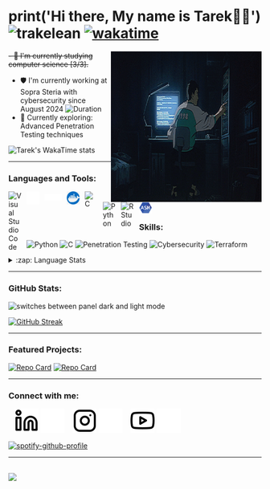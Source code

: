 # print('Hi there, My name is Tarek👋🏼') <img src="https://komarev.com/ghpvc/?username=trakelean&label=Profile%20views&color=0e75b6&style=flat" alt="trakelean" /> [![wakatime](https://wakatime.com/badge/user/25484680-9f95-4670-92ea-9abd3854b948.svg)](https://wakatime.com/@25484680-9f95-4670-92ea-9abd3854b948)

<picture>
  <source media="(prefers-color-scheme: light)" srcset="./img/totorocart.gif">
  <img align="right" alt="GIF" src="./img/dark.gif" width="300" height="300" />
</picture>

~~- 🌱 I'm currently studying computer science [3/3].~~  
- 🛡️ I'm currently working at Sopra Steria with cybersecurity since August 2024 ![Duration](https://img.shields.io/badge/duration-1_year_2_months_10_days-blue)
- 🔭 Currently exploring: Advanced Penetration Testing techniques

<picture>
  <source 
    media="(prefers-color-scheme: dark)"
    srcset="https://github-readme-stats.vercel.app/api/wakatime?username=TrakeLean&v=2&show_icons=true&hide_border=true&theme=dark&layout=compact&langs_count=5"
  />
  <source
    media="(prefers-color-scheme: light)"
    srcset="https://github-readme-stats.vercel.app/api/wakatime?username=TrakeLean&v=2&show_icons=true&hide_border=true&theme=default&layout=compact&langs_count=5"
  />
  <img alt="Tarek's WakaTime stats" src="https://github-readme-stats.vercel.app/api/wakatime?username=TrakeLean&v=2&show_icons=true&hide_border=true&theme=default&layout=compact&langs_count=5" />
</picture>

---

### Languages and Tools:

<img align="left" alt="Visual Studio Code" width="26px" src="https://cdn.jsdelivr.net/gh/devicons/devicon/icons/vscode/vscode-original.svg" style="padding-right:10px;" />

<picture>
  <source media="(prefers-color-scheme: light)" srcset="https://cdn.jsdelivr.net/gh/devicons/devicon/icons/github/github-original.svg">
  <img align="left" alt="Github" width="26px" src="./img/github.png" style="padding-right:10px;" />
</picture>

<picture>
  <source media="(prefers-color-scheme: light)" srcset="./img/darklatex.png">
  <img align="left" alt="Latex" width="34" src="./img/latex.png" style="padding-right:10px; padding-top: 5px;" />
</picture>

<img align="left" alt="Docker" width="26px" src="./img/docker.jpg" style="padding-right:10px;" />

<img align="left" alt="C" width="26px" src="https://cdn.jsdelivr.net/gh/devicons/devicon/icons/c/c-original.svg" style="padding-right:10px;" />

<img align="left" alt="Python" width="26px" src="https://cdn.jsdelivr.net/gh/devicons/devicon/icons/python/python-original.svg" style="padding-right:10px;" />

<img align="left" alt="RStudio" width="26px" src="https://cdn.jsdelivr.net/gh/devicons/devicon/icons/rstudio/rstudio-original.svg" style="padding-right:10px;" />

<img align="left" alt="Assmebly" width="26px" src="./img/assembly.png" style="padding-right:10px;" />

<br />
<br />

### Skills:

![Python](https://img.shields.io/badge/Python-Advanced-green)
![C](https://img.shields.io/badge/C-Advanced-green)
![Penetration Testing](https://img.shields.io/badge/Penetration%20Testing-Intermediate-yellow)
![Cybersecurity](https://img.shields.io/badge/Cybersecurity-Intermediate-yellow)
![Terraform](https://img.shields.io/badge/Terraform-Learning-blue)

<details>
  <summary>:zap: Language Stats</summary>
<picture>
  <source media="(prefers-color-scheme: light)" srcset="https://github-readme-stats.vercel.app/api/top-langs/?username=trakelean&layout=compact&show_icons=true&hide_border=true&title_color=000000&icon_color=f05237&bg_color=f7f7f7&text_color=000000&border_color=0c1a25">
  <img alt="switches between panel dark and light mode" src="https://github-readme-stats.vercel.app/api/top-langs/?username=trakelean&layout=compact&show_icons=true&hide_border=true&title_color=C8D1D9&icon_color=C8D1D9&bg_color=0E1117&text_color=C8D1D9">
</picture>
</details>

---

### GitHub Stats:

<picture>
  <source media="(prefers-color-scheme: light)" srcset="https://github-readme-stats.vercel.app/api?username=TrakeLean&show_icons=true&hide_border=true&title_color=000000&icon_color=f05237&bg_color=f7f7f7&text_color=000000&border_color=0c1a25">
  <img align="left" alt="switches between panel dark and light mode" src="https://github-readme-stats.vercel.app/api?username=TrakeLean&show_icons=true&hide_border=false&title_color=C8D1D9&icon_color=C8D1D9&bg_color=0E1117&text_color=C8D1D9">
</picture>

<br clear="all" />

[![GitHub Streak](https://github-readme-streak-stats.herokuapp.com/?user=trakelean&theme=dark)](https://git.io/streak-stats)

---

### Featured Projects:

[![Repo Card](https://github-readme-stats.vercel.app/api/pin/?username=trakelean&repo=penetration-testing-suite&theme=dark)](https://github.com/trakelean/penetration-testing-suite)
[![Repo Card](https://github-readme-stats.vercel.app/api/pin/?username=trakelean&repo=cybersecurity-tools&theme=dark)](https://github.com/trakelean/cybersecurity-tools)

---

### Connect with me:

&nbsp;&nbsp;
[![website](./img/linkedin-light.svg)](https://www.linkedin.com/in/tarek-lein-976446225/#gh-light-mode-only)
[![website](./img/linkedin-dark.svg)](https://www.linkedin.com/in/tarek-lein-976446225/#gh-dark-mode-only)
&nbsp;&nbsp;
[![website](./img/instagram-light.svg)](https://www.instagram.com/Sjeikentarak#gh-light-mode-only)
[![website](./img/instagram-dark.svg)](https://www.instagram.com/Sjeikentarak#gh-dark-mode-only)
&nbsp;&nbsp;
[![website](./img/youtube-light.svg)](https://youtu.be/rU-X6t8clp0#gh-light-mode-only)
[![website](./img/youtube-dark.svg)](https://youtu.be/rU-X6t8clp0#gh-dark-mode-only)

[![spotify-github-profile](https://spotify-github-profile.vercel.app/api/view?uid=tareklein&cover_image=true&theme=natemoo-re&bar_color=384d38&bar_color_cover=true)](https://spotify-github-profile.vercel.app/api/view?uid=tareklein&redirect=true)

---

<br />
<img src="https://random-memer.herokuapp.com/" width="400px"/>
<!-- 512 -->
<!-- [youtube]: https://www.youtube.com/watch?v=EdXjLVVa3no
[instagram]: https://www.instagram.com/Sjeikentarak
[linkedin]: https://www.linkedin.com/in/tarek-lein-976446225/ -->
